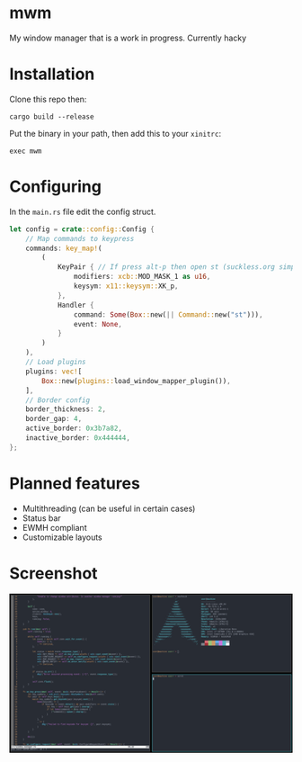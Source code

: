# mwm 
My window manager that is a work in progress. Currently hacky

# Installation
Clone this repo then:
```
cargo build --release
```
Put the binary in your path, then add this to your `xinitrc`:
```
exec mwm
```

# Configuring

In the `main.rs` file edit the config struct.
```rust
let config = crate::config::Config {
    // Map commands to keypress
    commands: key_map!(
        (
            KeyPair { // If press alt-p then open st (suckless.org simple terminal)
                modifiers: xcb::MOD_MASK_1 as u16,
                keysym: x11::keysym::XK_p,
            },
            Handler {
                command: Some(Box::new(|| Command::new("st"))),
                event: None,
            }
        )
    ),
    // Load plugins
    plugins: vec![
        Box::new(plugins::load_window_mapper_plugin()),
    ],
    // Border config
    border_thickness: 2,
    border_gap: 4,
    active_border: 0x3b7a82,
    inactive_border: 0x444444,
};
```

# Planned features
- Multithreading (can be useful in certain cases)
- Status bar
- EWMH compliant
- Customizable layouts

# Screenshot

![Screenshot of mwm](screenshots/1.png)

